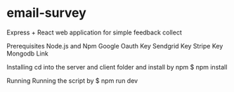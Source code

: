 # email-survey

Express + React web application for simple feedback collect

Prerequisites
Node.js and Npm
Google Oauth Key
Sendgrid Key
Stripe Key
Mongodb Link

Installing
cd into the server and client folder and install by npm 
$ npm install 


Running
Running the script by 
$ npm run dev